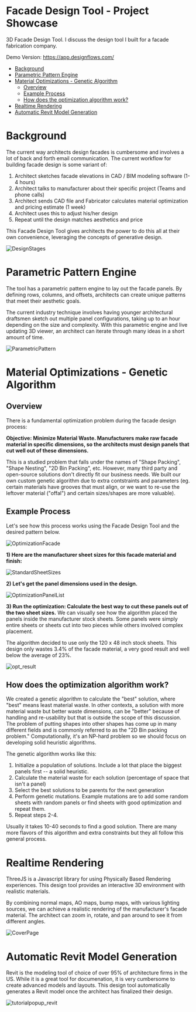 # Facade Design Tool - Project Showcase
3D Facade Design Tool. I discuss the design tool I built for a facade fabrication company.

Demo Version: https://app.designflows.com/

- [Background](#background)
- [Parametric Pattern Engine](#parametric-pattern-engine)
- [Material Optimizations - Genetic Algorithm](#material-optimizations---genetic-algorithm)
  - [Overview](#overview)
  - [Example Process](#example-process)
  - [How does the optimization algorithm work?](#how-does-the-optimization-algorithm-work)
- [Realtime Rendering](#realtime-rendering)
- [Automatic Revit Model Generation](#automatic-revit-model-generation)

# Background
The current way architects design facades is cumbersome and involves a lot of back and forth email communication. The current workflow for building facade design is some variant of:

1) Architect sketches facade elevations in CAD / BIM modeling software (1-4 hours)
2) Architect talks to manufacturer about their specific project (Teams and phone calls)
3) Architect sends CAD file and Fabricator calculates material optimization and pricing estimate (1 week)
4) Architect uses this to adjust his/her design
5) Repeat until the design matches aesthetics and price

This Facade Design Tool gives architects the power to do this all at their own convenience, leveraging the concepts of generative design.

![DesignStages](https://user-images.githubusercontent.com/90107864/214193219-47f6c33b-b6b4-4073-9aaa-57bbb8777a7c.png)


# Parametric Pattern Engine

The tool has a parametric pattern engine to lay out the facade panels. By defining rows, columns, and offsets, architects can create unique patterns that meet their aesthetic goals. 

The current industry technique involves having younger architectural draftsmen sketch out multiple panel configurations, taking up to an hour depending on the size and complexity. With this parametric engine and live updating 3D viewer, an architect can iterate through many ideas in a short amount of time. 

![ParametricPattern](https://user-images.githubusercontent.com/90107864/214188258-fb6c1578-a9f7-4fce-a648-7c671d7a5549.jpg)


# Material Optimizations - Genetic Algorithm
## Overview
There is a fundamental optimization problem during the facade design process: 

**Objective: Minimize Material Waste. Manufacturers make raw facade material in specific dimensions, so the architects must design panels that cut well out of these dimensions.**

This is a studied problem that falls under the names of "Shape Packing", "Shape Nesting", "2D Bin Packing", etc. However, many third party and open-source solutions don't directly fit our business needs. We built our own custom genetic algorithm due to extra contstraints and parameters (eg. certain materials have grooves that must align, or we want to re-use the leftover material ("offal") and certain sizes/shapes are more valuable).

## Example Process
Let's see how this process works using the Facade Design Tool and the desired pattern below.

![OptimizationFacade](https://user-images.githubusercontent.com/90107864/214717265-6be399ce-7d3c-4ffe-9c90-36ddb282ab19.jpg)

**1) Here are the manufacturer sheet sizes for this facade material and finish:**

![StandardSheetSizes](https://user-images.githubusercontent.com/90107864/214717671-ae49b2cb-891e-49c6-b533-11b809fb3b34.jpg)

**2) Let's get the panel dimensions used in the design.**

![OptimizationPanelList](https://user-images.githubusercontent.com/90107864/214717747-5bb708d6-532c-47be-8dd8-71cb343e67e0.jpg)

**3) Run the optimization: Calculate the best way to cut these panels out of the two sheet sizes.**
We can visually see how the algorithm placed the panels inside the manufacturer stock sheets. Some panels were simply entire sheets or sheets cut into two pieces while others involved complex placement.

The algorithm decided to use only the 120 x 48 inch stock sheets. This design only wastes 3.4% of the facade material, a very good result and well below the average of 23%.

![opt_result](https://user-images.githubusercontent.com/90107864/214728511-08d71c17-4ba0-4ba6-8083-059306350f91.jpg)


## How does the optimization algorithm work?

We created a genetic algorithm to calculate the "best" solution, where "best" means least material waste. In other contexts, a solution with more material waste but better waste dimensions, can be "better" because of handling and re-usability but that is outside the scope of this discussion. The problem of putting shapes into other shapes has come up in many different fields and is commonly referred to as the "2D Bin packing problem."  Computationally, it's an NP-hard problem so we should focus on developing solid heuristic algorithms. 

The genetic algorithm works like this:
1) Initialize a population of solutions. Include a lot that place the biggest panels first -- a solid heuristic.
2) Calculate the material waste for each solution (percentage of space that isn't a panel)
3) Select the best solutions to be parents for the next generation
4) Perform genetic mutations. Example mutations are to add some random sheets with random panels or find sheets with good optimization and repeat them.
5) Repeat steps 2-4. 

Usually it takes 10-40 seconds to find a good solution. There are many more flavors of this algorithm and extra constraints but they all follow this general process.

# Realtime Rendering

ThreeJS is a Javascript library for using Physically Based Rendering experiences. This design tool provides an interactive 3D environment with realistic materials.

By combining normal maps, AO maps, bump maps, with various lighting sources, we can achieve a realistic rendering of the manufacturer's facade material. The architect can zoom in, rotate, and pan around to see it from different angles.

![CoverPage](https://user-images.githubusercontent.com/90107864/214192717-2a647e37-1302-49d4-b9be-7f2e49eed6b8.jpg)

# Automatic Revit Model Generation

Revit is the modeling tool of choice of over 95% of architecture firms in the US. While it is a great tool for documenation, it is very cumbersome to create advanced models and layouts. This design tool automatically generates a Revit model once the architect has finalized their design.

![tutorialpopup_revit](https://user-images.githubusercontent.com/90107864/214193360-742a6300-95a8-4426-be42-063f08714c52.png)

